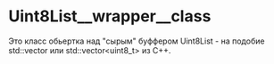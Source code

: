 # Uint8List__wrapper__class

  Это класс обьертка над "сырым" буффером Uint8List - на подобие std::vector<unsigned char> или std::vector<uint8_t> из C++.
